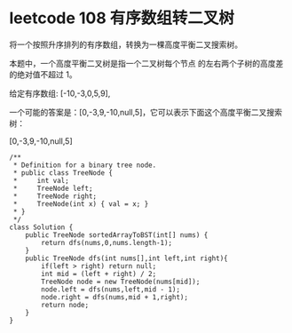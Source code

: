 # leetcode 108 有序数组转二叉树

将一个按照升序排列的有序数组，转换为一棵高度平衡二叉搜索树。

本题中，一个高度平衡二叉树是指一个二叉树每个节点 的左右两个子树的高度差的绝对值不超过 1。

给定有序数组: [-10,-3,0,5,9],

一个可能的答案是：[0,-3,9,-10,null,5]，它可以表示下面这个高度平衡二叉搜索树：

[0,-3,9,-10,null,5]


    /**
     * Definition for a binary tree node.
     * public class TreeNode {
     *     int val;
     *     TreeNode left;
     *     TreeNode right;
     *     TreeNode(int x) { val = x; }
     * }
     */
    class Solution {
        public TreeNode sortedArrayToBST(int[] nums) {
            return dfs(nums,0,nums.length-1);
        }
        public TreeNode dfs(int nums[],int left,int right){
            if(left > right) return null;
            int mid = (left + right) / 2;
            TreeNode node = new TreeNode(nums[mid]);
            node.left = dfs(nums,left,mid - 1);
            node.right = dfs(nums,mid + 1,right);
            return node;
        }
    }
    

  